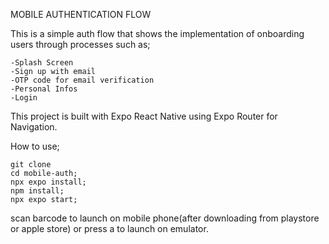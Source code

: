 MOBILE AUTHENTICATION FLOW

This is a simple auth flow that shows the implementation of onboarding users through processes such as; 
        
    -Splash Screen
    -Sign up with email
    -OTP code for email verification
    -Personal Infos
    -Login

This project is built with Expo React Native using Expo Router for Navigation.

How to use; 

    git clone 
    cd mobile-auth;
    npx expo install;
    npm install;
    npx expo start;

scan barcode to launch on mobile phone(after downloading from playstore or apple store) or press a to launch on emulator.
    